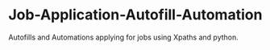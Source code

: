# Job-Application-Autofill-Automation
Autofills and Automations applying for jobs using Xpaths and python.
